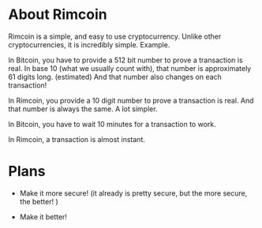 # About Rimcoin

Rimcoin is a simple, and easy to use cryptocurrency. 
Unlike other cryptocurrencies, it is incredibly simple. Example. 

In Bitcoin, you have to provide a 512 bit number to prove a transaction is real. In base 10 (what we usually count with), that number is approximately 61 digits long. (estimated) And that number also changes on each transaction! 

In Rimcoin, you provide a 10 digit number to prove a transaction is real. And that number is always the same. A lot simpler. 

In Bitcoin, you have to wait 10 minutes for a transaction to work. 

In Rimcoin, a transaction is almost instant. 

# Plans

* Make it more secure! (it already is pretty secure, but the more secure, the better! )

* Make it better! 
